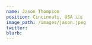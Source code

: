 ```yaml
---
name: Jason Thompson
position: Cincinnati, USA 🇺🇸
image_path: /images/jason.jpeg
twitter: 
blurb: 
---
```

